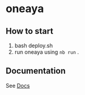 # oneaya

## How to start

1. bash deploy.sh
4. run oneaya using `nb run` .

## Documentation

See [Docs](https://nb2.baka.icu)
